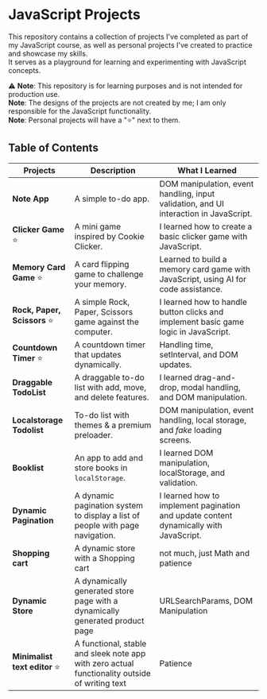 # JavaScript Projects

This repository contains a collection of projects I've completed as part of my JavaScript course, as well as personal projects I've created to practice and showcase my skills.  
It serves as a playground for learning and experimenting with JavaScript concepts.

⚠️ **Note**: This repository is for learning purposes and is not intended for production use.  
**Note**: The designs of the projects are not created by me; I am only responsible for the JavaScript functionality.  
**Note**: Personal projects will have a "⭐" next to them.

## Table of Contents  

| Projects                  | Description                                    | What I Learned                                                                 |
|---------------------------|------------------------------------------------|--------------------------------------------------------------------------------|
| **Note App**              | A simple to-do app.                            | DOM manipulation, event handling, input validation, and UI interaction in JavaScript. |
| **Clicker Game** ⭐        | A mini game inspired by Cookie Clicker.        | I learned how to create a basic clicker game with JavaScript.                 |
| **Memory Card Game** ⭐    | A card flipping game to challenge your memory. | Learned to build a memory card game with JavaScript, using AI for code assistance. |
| **Rock, Paper, Scissors** ⭐| A simple Rock, Paper, Scissors game against the computer. | I learned how to handle button clicks and implement basic game logic in JavaScript. |
| **Countdown Timer** ⭐| A countdown timer that updates dynamically.| Handling time, setInterval, and DOM updates.|
| **Draggable TodoList**| A draggable to-do list with add, move, and delete features.| I learned drag-and-drop, modal handling, and DOM manipulation.|
| **Localstorage Todolist**| To-do list with themes & a premium preloader.| DOM manipulation, event handling, local storage, and _fake_ loading screens.|
| **Booklist**| An app to add and store books in `localStorage`.| I learned DOM manipulation, localStorage, and validation.|
| **Dynamic Pagination**| A dynamic pagination system to display a list of people with page navigation.| I learned how to implement pagination and update content dynamically with JavaScript.|
| **Shopping cart**| A dynamic store with a Shopping cart| not much, just Math and patience|
| **Dynamic Store** | A dynamically generated store page with a dynamically generated product page | URLSearchParams, DOM Manipulation |
| **Minimalist text editor** ⭐| A functional, stable and sleek note app with zero actual functionality outside of writing text | Patience|

